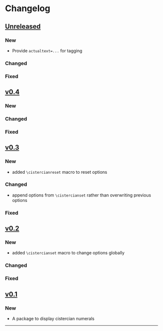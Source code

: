 # Changelog

## [Unreleased]

### New

- Provide `actualtext=...` for tagging

### Changed

### Fixed


## [v0.4]

### New

### Changed

### Fixed


## [v0.3]

### New

- added `\cistercianreset` macro to reset options

### Changed

- append options from `\cistercianset` rather than overwriting previous options

### Fixed


## [v0.2]

### New

- added `\cistercianset` macro to change options globally

### Changed

### Fixed

## [v0.1]

### New

- A package to display cistercian numerals

------

[Unreleased]: https://github.com/samcarter/tikzbricks/compare/v0.4...HEAD
[v0.4]: https://github.com/samcarter/cistercian/compare/v0.3...v0.4
[v0.3]: https://github.com/samcarter/cistercian/compare/v0.2...v0.3
[v0.2]: https://github.com/samcarter/cistercian/compare/v0.1...v0.2
[v0.1]: https://github.com/samcarter/tikzbricks/compare/v0.0...v0.1

